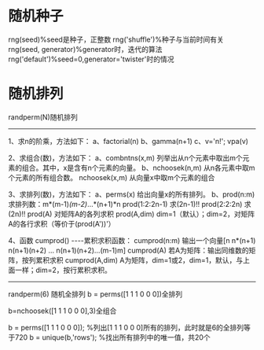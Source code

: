# 随机种子
rng(seed)%seed是种子，正整数
rng('shuffle')%种子与当前时间有关
rng(seed, generator)%generator时，迭代的算法
rng('default')%seed=0,generator='twister'时的情况



# 随机排列
 randperm(N)随机排列

-----------

1、求n的阶乘，方法如下：
a、factorial(n)
b、gamma(n+1)
c、v='n!'; vpa(v)

2、求组合(数)，方法如下：
a、combntns(x,m)    列举出从n个元素中取出m个元素的组合。其中，x是含有n个元素的向量。
b、nchoosek(n,m)    从n各元素中取m个元素的所有组合数。
nchoosek(x,m)    从向量x中取m个元素的组合

3、求排列(数)，方法如下：
a、perms(x)         给出向量x的所有排列。
b、prod(n:m)        求排列数：m*(m-1)*(m-2)*…*(n+1)*n
prod(1:2:2n-1)    求(2n-1)!!
prod(2:2:2n)        求(2n)!!
prod(A)                对矩阵A的各列求积
prod(A,dim)         dim=1（默认）；dim=2，对矩阵A的各行求积（等价于(prod(A'))'）

4、函数 cumprod()    ----累积求积函数：
cumprod(n:m)        输出一个向量[n n*(n+1) n(n+1)(n+2) … n(n+1)(n+2)…(m-1)m]
cumprod(A)            若A为矩阵：输出同维数的矩阵，按列累积求积
cumprod(A,dim)    A为矩阵，dim=1或2，dim=1，默认，与上面一样；dim=2，按行累积求积。

-----------

randperm(6)  随机全排列
b = perms([1 1 1 0 0 0])全排列

b=nchoosek([1 1 1 0 0 0],3)全组合

b = perms([1 1 1 0 0 0]);     %列出[1 1 1 0 0 0]所有的排列，此时就是6的全排列等于720
b = unique(b,'rows');     %找出所有排列中的唯一值，共20个
